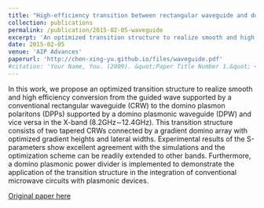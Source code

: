 ```yaml
---
title: "High-efficiency transition between rectangular waveguide and domino plasmonic waveguide"
collection: publications
permalink: /publication/2015-02-05-waveguide
excerpt: 'An optimized transition structure to realize smooth and high efficiency conversion from the guided wave supported by a conventional rectangular waveguide (CRW) to the domino plasmon polaritons (DPPs) supported by a domino plasmonic waveguide (DPW).'
date: 2015-02-05
venue: 'AIP Advances'
paperurl: 'http://chen-xing-yu.github.io/files/waveguide.pdf'
#citation: 'Your Name, You. (2009). &quot;Paper Title Number 1.&quot; <i>Journal 1</i>. 1(1).'
---
```


In this work, we propose an optimized transition structure to realize smooth and high efficiency conversion from the guided wave supported by a conventional rectangular waveguide (CRW) to the domino plasmon polaritons (DPPs) supported by a domino plasmonic waveguide (DPW) and vice versa in the X-band (8.2GHz∼12.4GHz). This transition structure consists of two tapered CRWs connected by a gradient domino array with optimized gradient heights and lateral widths. Experimental results of the S-parameters show excellent agreement with the simulations and the optimization scheme can be readily extended to other bands. Furthermore, a domino plasmonic power divider is implemented to demonstrate the application of the transition structure in the integration of conventional microwave circuits with plasmonic devices.



[Original paper here](https://pubs.aip.org/aip/adv/article/5/2/027105/21158)

